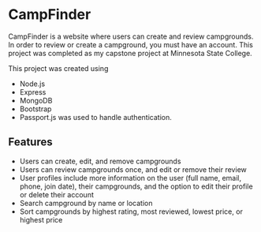 # CampFinder

CampFinder is a website where users can create and review campgrounds. In order to review or create a campground, you must have an account. This project was completed as my capstone project at Minnesota State College.

This project was created using 
* Node.js
* Express
* MongoDB
* Bootstrap
* Passport.js was used to handle authentication.

## Features
* Users can create, edit, and remove campgrounds
* Users can review campgrounds once, and edit or remove their review
* User profiles include more information on the user (full name, email, phone, join date), their campgrounds, and the option to edit their profile or delete their account
* Search campground by name or location
* Sort campgrounds by highest rating, most reviewed, lowest price, or highest price
